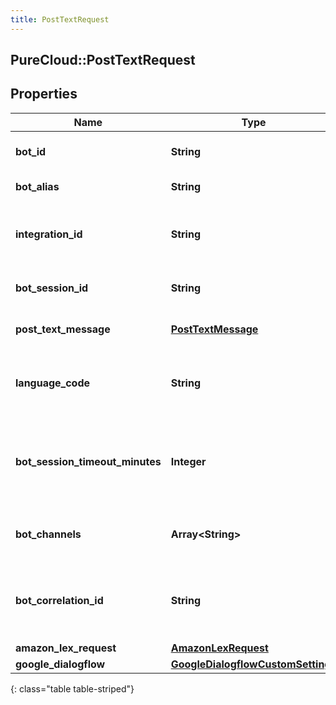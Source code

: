 ```yaml
---
title: PostTextRequest
---
```

## PureCloud::PostTextRequest

## Properties

|Name | Type | Description | Notes|
|------------ | ------------- | ------------- | -------------|
| **bot_id** | **String** | ID of the bot to send the text to. | |
| **bot_alias** | **String** | Alias/Version of the bot | [optional] |
| **integration_id** | **String** | the integration service id for the bot&#39;s credentials | |
| **bot_session_id** | **String** | GUID for this bot&#39;s session | |
| **post_text_message** | [**PostTextMessage**](PostTextMessage.html) | Message to send to the bot | |
| **language_code** | **String** | The launguage code the bot will run under | [optional] |
| **bot_session_timeout_minutes** | **Integer** | Override timeout for the bot session. This should be greater than 10 minutes. | [optional] |
| **bot_channels** | **Array&lt;String&gt;** | The channels this bot is utilizing | [optional] |
| **bot_correlation_id** | **String** | Id for tracking the activity - this will be returned in the response | [optional] |
| **amazon_lex_request** | [**AmazonLexRequest**](AmazonLexRequest.html) |  | [optional] |
| **google_dialogflow** | [**GoogleDialogflowCustomSettings**](GoogleDialogflowCustomSettings.html) |  | [optional] |
{: class="table table-striped"}


